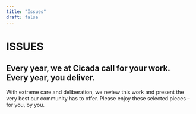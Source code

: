 ```yaml
---
title: "Issues"
draft: false
---
```


# ISSUES
## Every year, we at Cicada call for your work. Every year, you deliver. 

With extreme care and deliberation, we review this work and present the very best our community has to offer. Please enjoy these selected pieces – for you, by you.
